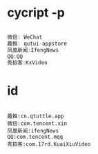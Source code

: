 # cycript -p


```c

微信: WeChat
趣推: qutui-appstore
凤凰新闻:IfengNews
QQ:QQ
秀拍客:KxVideo

```




# id

```

趣推:cn.qtuttle.app
微信:com.tencent.xin
凤凰新闻:ifengNews
QQ:com.tencent.mqq
秀拍客:com.17rd.KuaiXiuVideo
```
